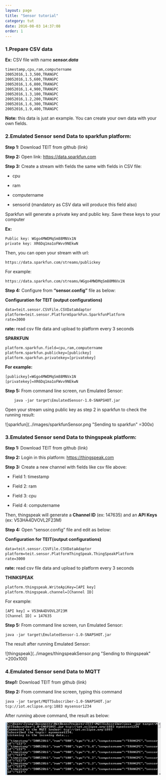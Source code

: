 ```yaml
---
layout: page
title: "Sensor tutorial"
category: tut
date: 2016-08-03 14:37:08
order: 1
---
```


### 1.Prepare CSV data 

**Ex:** CSV file with name ***sensor.data***

    timestamp,cpu,ram,computername
    20052016,1.3,500,TRANGPC
    20052016,1.5,600,TRANGPC
    20052016,1.6,800,TRANGPC
    20052016,1.4,900,TRANGPC
    20052016,1.3,100,TRANGPC
    20052016,1.2,200,TRANGPC
    20052016,1.6,300,TRANGPC
    20052016,1.9,400,TRANGPC
	
**Note:** this data is just an example. You can create your own data with your own fields.

### 2.Emulated Sensor send Data to sparkfun platform:

**Step 1:** Download TEIT from github (link) 

**Step 2:** Open link: https://data.sparkfun.com

**Step 3:** Create a stream with fields the same with fields in CSV file: 

  * cpu
  
  * ram
  
  * computername
  
  * sensorid (mandatory as CSV data will produce this field also)
  
Sparkfun will generate a private key and public key. Save these keys to your computer

**Ex:** 

    Public key: WGgo4MWDMqSm88MNVx1N
    private key: XR6Dq1ma1oFWvv9NEkwN

Then, you can open your stream with url: 

    https://data.sparkfun.com/streams/publickey 
    
For example:

    https://data.sparkfun.com/streams/WGgo4MWDMqSm88MNVx1N

**Step 4:** Configure from **“sensor.config”** file as below:

**Configuration for TEIT (output configurations)**
        
    data=teit.sensor.CSVFile.CSVDataAdaptor
    platform=teit.sensor.PlatformSparkFun.SparkfunPlatform
    rate=3000 
    
**rate:** read csv file data and upload to platform every 3 seconds

**SPARKFUN**

    platform.sparkfun.field=cpu,ram,computername
    platform.sparkfun.publickey=[publickey] 
    platform.sparkfun.privatekey=[privatekey]
    
**For example:** 

    [publickey]=WGgo4MWDMqSm88MNVx1N
    [privatekey]=XR6Dq1ma1oFWvv9NEkwN
    
**Step 5:** From command line screen, run Emulated Sensor:

		java -jar target\EmulatedSensor-1.0-SNAPSHOT.jar
		
Open your stream using public key as step 2 in sparkfun to check the running result: 

![sparkfun](../images/sparkfunSensor.png "Sending to sparkfun" =300x)

### 3.Emulated Sensor send Data to thingspeak platform:

**Step 1:** Download TEIT  from github (link) 

**Step 2:** Login in this platform: https://thingspeak.com 

**Step 3:** Create a new channel with fields like csv file above:

* Field 1: timestamp

* Field 2: ram

* Field 3: cpu

* Field 4: computername

Then, thingspeak will generate a **Channel ID** (ex: 147635) and an **API Keys** (ex: V53HA4DVOVL2F23M)

**Step 4:** Open “sensor.config” file and edit as below:

**Configuration for TEIT(output configurations)**

    data=teit.sensor.CSVFile.CSVDataAdaptor
    platform=teit.sensor.PlatformThingSpeak.ThingSpeakPlatform
    rate=3000 
	
**rate:** read csv file data and upload to platform every 3 seconds

**THINKSPEAK**

    platform.thingspeak.WriteApiKey=[API key] 
    platform.thingspeak.channel=[Channel ID] 
    
For example:

    [API key] = V53HA4DVOVL2F23M
    [Channel ID] = 147635

**Step 5:** From command line screen, run Emulated Sensor:

    java -jar target\EmulatedSensor-1.0-SNAPSHOT.jar
    
The result after running Emulated Sensor: 

![thingspeak](../images/thingspeakSensor.png "Sending to thingspeak" =200x100)

### 4.Emulated Sensor send Data to MQTT 

**Step1:** Download TEIT  from github (link) 

**Step 2:** From command line screen, typing this command

    java -jar target/MQTTSubscriber-1.0-SNAPSHOT.jar tcp://iot.eclipse.org:1883 mysensor1234
    
After running above command, the result as below:

![MQTT](../images/mqttSensor.png "Sending to MQTT")





